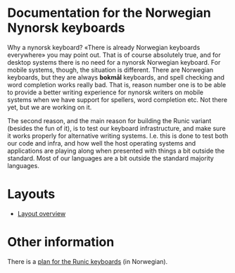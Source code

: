 # Documentation for the Norwegian Nynorsk keyboards
Why a nynorsk keyboard? «There is already Norwegian keyboards
everywhere» you may point out. That is of course absolutely true, and
for desktop systems there is no need for a nynorsk Norwegian keyboard.
For mobile systems, though, the situation is different. There are
Norwegian keyboards, but they are always **bokmål** keyboards, and spell
checking and word completion works really bad. That is, reason number
one is to be able to provide a better writing experience for nynorsk
writers on mobile systems when we have support for spellers, word
completion etc. Not there yet, but we are working on it.

The second reason, and the main reason for building the Runic variant
(besides the fun of it), is to test our keyboard infrastructure, and
make sure it works properly for alternative writing systems. I.e. this
is done to test both our code and infra, and how well the host operating
systems and applications are playing along when presented with things a
bit outside the standard. Most of our languages are a bit outside the
standard majority languages.



# Layouts

-   [Layout overview](layout.html)

# Other information

There is a [plan for the Runic keyboards](Plan.html) (in Norwegian).
